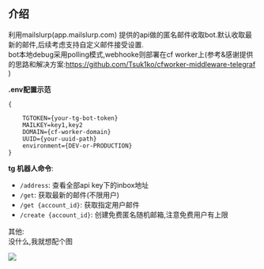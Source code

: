 ## 介绍

利用mailslurp(app.mailslurp.com) 提供的api做的匿名邮件收取bot.默认收取最新的邮件,后续考虑支持自定义邮件接受设置.      
bot本地debug采用polling模式,webhooke则部署在cf worker上(参考&感谢提供的思路和解决方案:https://github.com/Tsuk1ko/cfworker-middleware-telegraf )

**.env配置示范**
```
{
    
    TGTOKEN={your-tg-bot-token}
    MAILKEY=key1,key2
    DOMAIN={cf-worker-domain}
    UUID={your-uuid-path}
    environment={DEV-or-PRODUCTION}
}
```

**tg 机器人命令**:
- `/address`: 查看全部api key下的inbox地址
- `/get`: 获取最新的邮件(不限用户)
- `/get {account_id}`: 获取指定用户邮件
- `/create {account_id}`: 创建免费匿名随机邮箱,注意免费用户有上限



其他:    
没什么,我就想配个图

![](https://encrypted-tbn0.gstatic.com/images?q=tbn:ANd9GcQFjdx9jkbSl2GgtwjLgtdFh0docG5V_WZHcg34Xa9zSrkc4AsmLR5lyE-FHoZUNRqyvzM&usqp=CAU)    

